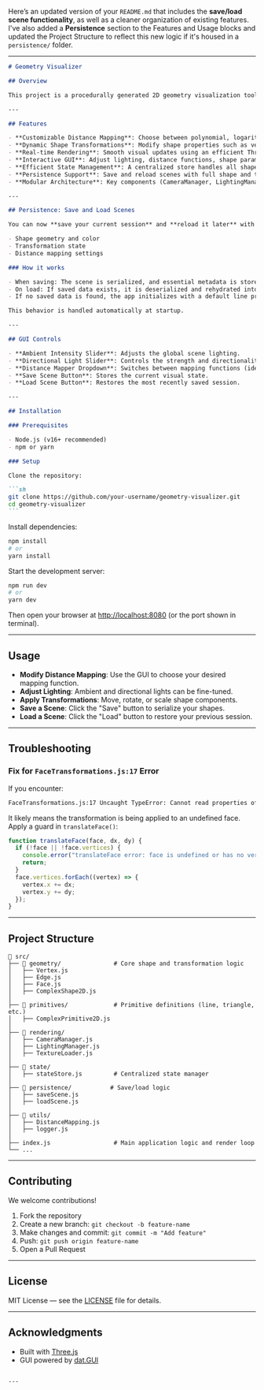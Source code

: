 Here’s an updated version of your `README.md` that includes the **save/load scene functionality**, as well as a cleaner organization of existing features. I've also added a **Persistence** section to the Features and Usage blocks and updated the Project Structure to reflect this new logic if it's housed in a `persistence/` folder.

---

````md
# Geometry Visualizer

## Overview

This project is a procedurally generated 2D geometry visualization tool built with Three.js. It allows users to interactively manipulate complex shapes using distance mapping functions, real-time shape transformations, and an intuitive GUI. The framework supports dynamic updates to geometry based on signed distance functions, making it ideal for exploring procedural design, computational geometry, and visual mathematics.

---

## Features

- **Customizable Distance Mapping**: Choose between polynomial, logarithmic, identity, and other mapping functions that affect how shapes deform.
- **Dynamic Shape Transformations**: Modify shape properties such as vertex displacement, face translation, rotation, and more.
- **Real-time Rendering**: Smooth visual updates using an efficient Three.js rendering pipeline.
- **Interactive GUI**: Adjust lighting, distance functions, shape parameters, and transformation options via `dat.GUI`.
- **Efficient State Management**: A centralized store handles all shape and session data, ensuring reactivity and modular interaction.
- **Persistence Support**: Save and reload scenes with full shape and transformation data, enabling session continuity and experimentation.
- **Modular Architecture**: Key components (CameraManager, LightingManager, DistanceMapping, etc.) are designed for easy extension and reuse.

---

## Persistence: Save and Load Scenes

You can now **save your current session** and **reload it later** with complete fidelity, including:

- Shape geometry and color
- Transformation state
- Distance mapping settings

### How it works

- When saving: The scene is serialized, and essential metadata is stored in `localStorage`.
- On load: If saved data exists, it is deserialized and rehydrated into fully functioning shapes.
- If no saved data is found, the app initializes with a default line primitive.

This behavior is handled automatically at startup.

---

## GUI Controls

- **Ambient Intensity Slider**: Adjusts the global scene lighting.
- **Directional Light Slider**: Controls the strength and directionality of the key light.
- **Distance Mapper Dropdown**: Switches between mapping functions (identity, polynomial, etc.).
- **Save Scene Button**: Stores the current visual state.
- **Load Scene Button**: Restores the most recently saved session.

---

## Installation

### Prerequisites

- Node.js (v16+ recommended)
- npm or yarn

### Setup

Clone the repository:

```sh
git clone https://github.com/your-username/geometry-visualizer.git
cd geometry-visualizer
```
````

Install dependencies:

```sh
npm install
# or
yarn install
```

Start the development server:

```sh
npm run dev
# or
yarn dev
```

Then open your browser at [http://localhost:8080](http://localhost:8080) (or the port shown in terminal).

---

## Usage

- **Modify Distance Mapping**: Use the GUI to choose your desired mapping function.
- **Adjust Lighting**: Ambient and directional lights can be fine-tuned.
- **Apply Transformations**: Move, rotate, or scale shape components.
- **Save a Scene**: Click the "Save" button to serialize your shapes.
- **Load a Scene**: Click the "Load" button to restore your previous session.

---

## Troubleshooting

### Fix for `FaceTransformations.js:17` Error

If you encounter:

```txt
FaceTransformations.js:17 Uncaught TypeError: Cannot read properties of null (reading 'vertices')
```

It likely means the transformation is being applied to an undefined face. Apply a guard in `translateFace()`:

```js
function translateFace(face, dx, dy) {
  if (!face || !face.vertices) {
    console.error("translateFace error: face is undefined or has no vertices.");
    return;
  }
  face.vertices.forEach((vertex) => {
    vertex.x += dx;
    vertex.y += dy;
  });
}
```

---

## Project Structure

```
📂 src/
├── 📂 geometry/               # Core shape and transformation logic
│   ├── Vertex.js
│   ├── Edge.js
│   ├── Face.js
│   ├── ComplexShape2D.js
│
├── 📂 primitives/             # Primitive definitions (line, triangle, etc.)
│   ├── ComplexPrimitive2D.js
│
├── 📂 rendering/
│   ├── CameraManager.js
│   ├── LightingManager.js
│   ├── TextureLoader.js
│
├── 📂 state/
│   ├── stateStore.js         # Centralized state manager
│
├── 📂 persistence/           # Save/load logic
│   ├── saveScene.js
│   ├── loadScene.js
│
├── 📂 utils/
│   ├── DistanceMapping.js
│   ├── logger.js
│
├── index.js                  # Main application logic and render loop
└── ...
```

---

## Contributing

We welcome contributions!

1. Fork the repository
2. Create a new branch: `git checkout -b feature-name`
3. Make changes and commit: `git commit -m "Add feature"`
4. Push: `git push origin feature-name`
5. Open a Pull Request

---

## License

MIT License — see the [LICENSE](./LICENSE) file for details.

---

## Acknowledgments

- Built with [Three.js](https://threejs.org)
- GUI powered by [dat.GUI](https://github.com/dataarts/dat.gui)

```

---

```
